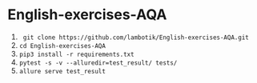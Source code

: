 # English-exercises-AQA

1. ``` git clone https://github.com/lambotik/English-exercises-AQA.git```
2. ```cd English-exercises-AQA```
3. ```pip3 install -r requirements.txt```
4. ```pytest -s -v --alluredir=test_result/ tests/```
5. ```allure serve test_result```
